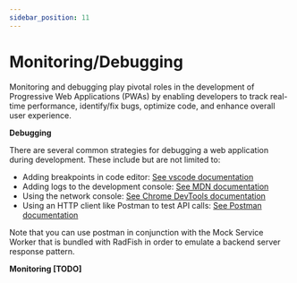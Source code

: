 ```yaml
---
sidebar_position: 11
---
```


# Monitoring/Debugging

Monitoring and debugging play pivotal roles in the development of Progressive Web Applications (PWAs) by enabling developers to track real-time performance, identify/fix bugs, optimize code, and enhance overall user experience.

**Debugging**

There are several common strategies for debugging a web application during development. These include but are not limited to:

- Adding breakpoints in code editor: [See vscode documentation](https://www.notion.so/Code-Style-Guide-65a23205922c409098ee7efbe1189773?pvs=21)
- Adding logs to the development console: [See MDN documentation](https://developer.mozilla.org/en-US/blog/learn-javascript-console-methods/)
- Using the network console: [See Chrome DevTools documentation](https://developer.chrome.com/docs/devtools/network)
- Using an HTTP client like Postman to test API calls: [See Postman documentation](https://learning.postman.com/docs/introduction/overview/)

Note that you can use postman in conjunction with the Mock Service Worker that is bundled with RadFish in order to emulate a backend server response pattern.

**Monitoring [TODO]**
